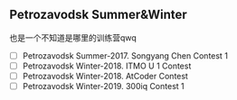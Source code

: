 ## Petrozavodsk Summer&Winter
也是一个不知道是哪里的训练营qwq
- [ ] Petrozavodsk Summer-2017. Songyang Chen Contest 1
- [ ] Petrozavodsk Winter-2018. ITMO U 1 Contest
- [ ] Petrozavodsk Winter-2018. AtCoder Contest
- [ ] Petrozavodsk Winter-2019. 300iq Contest 1
